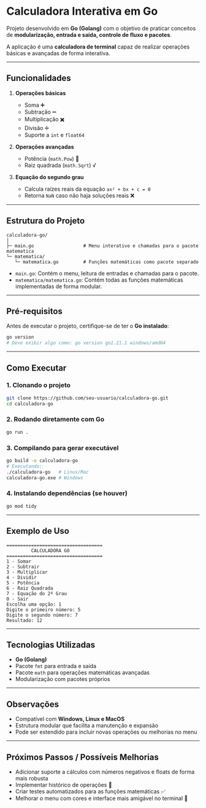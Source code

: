 # Calculadora Interativa em Go

Projeto desenvolvido em **Go (Golang)** com o objetivo de praticar conceitos de **modularização, entrada e saída, controle de fluxo e pacotes**.

A aplicação é uma **calculadora de terminal** capaz de realizar operações básicas e avançadas de forma interativa.

---

## Funcionalidades

1. **Operações básicas**
   - Soma ➕
   - Subtração ➖
   - Multiplicação ✖️
   - Divisão ➗
   - Suporte a `int` e `float64`

2. **Operações avançadas**
   - Potência (`math.Pow`) 🔺
   - Raiz quadrada (`math.Sqrt`) √

3. **Equação do segundo grau**
   - Calcula raízes reais da equação `ax² + bx + c = 0`
   - Retorna `NaN` caso não haja soluções reais ❌

---

## Estrutura do Projeto

```
calculadora-go/
│
├─ main.go                  # Menu interativo e chamadas para o pacote matematica
└─ matematica/
   └─ matematica.go         # Funções matemáticas como pacote separado
```

- `main.go`: Contém o menu, leitura de entradas e chamadas para o pacote.
- `matematica/matematica.go`: Contém todas as funções matemáticas implementadas de forma modular.

---

## Pré-requisitos

Antes de executar o projeto, certifique-se de ter o **Go instalado**:

```bash
go version
# Deve exibir algo como: go version go1.21.1 windows/amd64
```

---

## Como Executar

### 1. Clonando o projeto
```bash
git clone https://github.com/seu-usuario/calculadora-go.git
cd calculadora-go
```

### 2. Rodando diretamente com Go
```bash
go run .
```

### 3. Compilando para gerar executável
```bash
go build -o calculadora-go
# Executando:
./calculadora-go   # Linux/Mac
calculadora-go.exe # Windows
```

### 4. Instalando dependências (se houver)
```bash
go mod tidy
```

---

## Exemplo de Uso

```
===================================
         CALCULADORA GO
===================================
1 - Somar
2 - Subtrair
3 - Multiplicar
4 - Dividir
5 - Potência
6 - Raiz Quadrada
7 - Equação do 2º Grau
0 - Sair
Escolha uma opção: 1
Digite o primeiro número: 5
Digite o segundo número: 7
Resultado: 12
```

---

## Tecnologias Utilizadas

- **Go (Golang)**
- Pacote `fmt` para entrada e saída
- Pacote `math` para operações matemáticas avançadas
- Modularização com pacotes próprios

---

## Observações

- Compatível com **Windows, Linux e MacOS**
- Estrutura modular que facilita a manutenção e expansão
- Pode ser estendido para incluir novas operações ou melhorias no menu

---

## Próximos Passos / Possíveis Melhorias

- Adicionar suporte a cálculos com números negativos e floats de forma mais robusta
- Implementar histórico de operações 📝
- Criar testes automatizados para as funções matemáticas ✅
- Melhorar o menu com cores e interface mais amigável no terminal 🎨